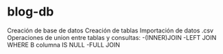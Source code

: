 # blog-db

Creación de base de datos
Creación de tablas
Importación de datos .csv
Operaciones de union entre tablas y consultas: 
-(INNER)JOIN
-LEFT JOIN WHERE B columna IS NULL
-FULL JOIN
